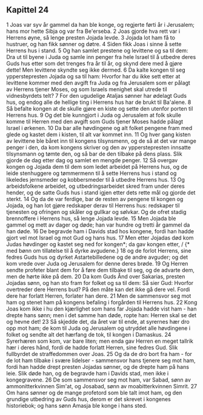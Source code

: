 ## Kapittel 24

1 Joas var syv år gammel da han ble konge, og regjerte førti år i Jerusalem; hans mor hette Sibja og var fra Be'erseba.
2 Joas gjorde hva rett var i Herrens øyne, så lenge presten Jojada levde.
3 Jojada lot ham få to hustruer, og han fikk sønner og døtre.
4 Siden fikk Joas i sinne å sette Herrens hus i stand.
5 Og han samlet prestene og levittene og sa til dem: Dra ut til byene i Juda og samle inn penger fra hele Israel til å utbedre deres Guds hus etter som det trenges fra år til år, og skynd dere med å gjøre dette! Men levittene skyndte seg ikke dermed.
6 Da kalte kongen til seg ypperstepresten Jojada og sa til ham: Hvorfor har du ikke sett etter at levittene kommer med den avgift fra Juda og fra Jerusalem som er pålagt av Herrens tjener Moses, og som Israels menighet skal utrede til vidnesbyrdets telt?
7 For den ugudelige Ataljas sønner har ødelagt Guds hus, og endog alle de hellige ting i Herrens hus har de brukt til Ba'alene.
8 Så befalte kongen at de skulle gjøre en kiste og sette den utenfor porten til Herrens hus.
9 Og det ble kunngjort i Juda og Jerusalem at folk skulle komme til Herren med den avgift som Guds tjener Moses hadde pålagt Israel i ørkenen.
10 Da bar alle høvdingene og alt folket pengene fram med glede og kastet dem i kisten, til alt var kommet inn.
11 Og hver gang kisten av levittene ble båret inn til kongens tilsynsmenn, og de så at det var mange penger i den, da kom kongens skriver og den av ypperstepresten innsatte tilsynsmann og tømte den, og så bar de den tilbake på dens plass. Slik gjorde de dag etter dag og samlet en mengde penger.
12 Så overgav kongen og Jojada dem til dem som ledet arbeidet på Herrens hus, og de leide stenhuggere og tømmermenn til å sette Herrens hus i stand og likeledes jernsmeder og kobbersmeder til å utbedre Herrens hus.
13 Og arbeidsfolkene arbeidet, og utbedringsarbeidet skred fram under deres hender, og de satte Guds hus i stand igjen etter dets rette mål og gjorde det sterkt.
14 Og da de var ferdige, bar de resten av pengene til kongen og Jojada, og han lot gjøre redskaper derav til Herrens hus: redskaper til tjenesten og ofringen og skåler og gullkar og sølvkar. Og de ofret stadig brennoffere i Herrens hus, så lenge Jojada levde.
15 Men Jojada ble gammel og mett av dager og døde; han var hundre og tretti år gammel da han døde.
16 De begravde ham i Davids stad hos kongene, fordi han hadde gjort vel mot Israel og mot Gud og hans hus.
17 Men etter Jojadas død kom Judas høvdinger og kastet seg ned for kongen*; da gav kongen etter, / {* med bønn om tillatelse til å dyrke avgudene.}
18 og de forlot Herrens, sine fedres Guds hus og dyrket Astartebilledene og de andre avguder; og det kom vrede over Juda og Jerusalem for denne deres brøde.
19 Og Herren sendte profeter blant dem for å føre dem tilbake til seg, og de advarte dem, men de hørte ikke på dem.
20 Da kom Guds Ånd over Sakarias, presten Jojadas sønn, og han sto fram for folket og sa til dem: Så sier Gud: Hvorfor overtreder dere Herrens bud? På den måte kan det ikke gå dere vel. Fordi dere har forlatt Herren, forlater han dere.
21 Men de sammensvor seg mot ham og stenet ham på kongens befaling i forgården til Herrens hus.
22 Kong Joas kom ikke i hu den kjærlighet som hans far Jojada hadde vist ham - han drepte hans sønn; men i det samme han døde, ropte han: Herren skal se det og hevne det!
23 Så skjedde det, da året var til ende, at syrernes hær dro opp mot ham; de kom til Juda og Jerusalem og utryddet alle høvdingene i folket og sendte alt det hærfang de tok, til kongen i Damaskus.
24 Syrerhæren som kom, var bare liten; men enda gav Herren en meget tallrik hær i deres hånd, fordi de hadde forlatt Herren, sine fedres Gud. Slik fullbyrdet de straffedommen over Joas.
25 Og da de dro bort fra ham - for de lot ham tilbake i svære lidelser - sammensvor hans tjenere seg mot ham, fordi han hadde drept presten Jojadas sønner, og de drepte ham på hans leie. Slik døde han, og de begravde ham i Davids stad, men ikke i kongegravene.
26 De som sammensvor seg mot ham, var Sabad, sønn av ammonitterkvinnen Sim'at, og Josabad, sønn av moabitterkvinnen Simrit.
27 Om hans sønner og de mange profetord som ble talt imot ham, og den grundige utbedring av Guds hus, derom er det skrevet i kongenes historiebok; og hans sønn Amasja ble konge i hans sted.
